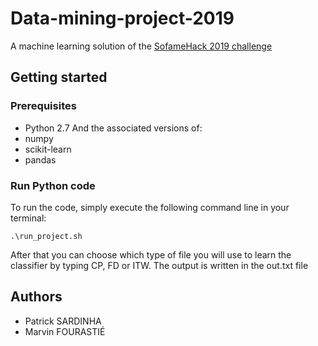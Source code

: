 # Data-mining-project-2019
A machine learning solution of the [SofameHack 2019 challenge](http://sofamehack2019.sofamea.org/challenge)
## Getting started
### Prerequisites
* Python 2.7
And the associated versions of:
* numpy
* scikit-learn
* pandas

### Run Python code
To run the code, simply execute the following command line in your terminal:
```
.\run_project.sh
```
After that you can choose which type of file you will use to learn the classifier by typing CP, FD or ITW.
The output is written in the out.txt file

## Authors
* Patrick SARDINHA
* Marvin FOURASTIÉ
